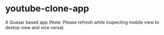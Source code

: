 # youtube-clone-app
A Quasar based app
(Note: Please refresh while inspecting mobile view to destop view and vice versa)
